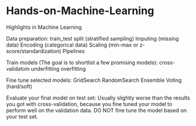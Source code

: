 # Hands-on-Machine-Learning
Highlights in Machine Learning

Data preparation:
  train_test split (stratified sampling)
  Imputing (missing data)
  Encoding (categorical data)
  Scaling (min-max or z-score/standardization)
  Pipelines

Train models (The goal is to shortlist a few promising models):
  cross-validatoin
  underfitting
  overfitting
 
Fine tune selected models:
  GridSearch
  RandomSearch
  Ensemble
  Voting (hard/soft)
  
Evaluate your final model on test set:
  Usually  slightly worse than the results you got with cross-validation, because you fine tuned your model to perform well on the validation data.
  DO NOT fine tune the model based on your test set.
